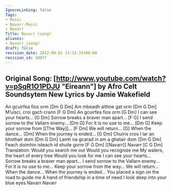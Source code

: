 ```yaml
---
IgnoreLinking: false
Tags:
- Music
- Navarr-Music
- Navarr
Title: Navarr (song)
aliases:
- Navarr_(song)
draft: false
revision_date: 2012-09-01 13:33:33+00:00
revision_id: 10077
---
```


Original Song: [http://www.youtube.com/watch?v=pSqR1O1PDJU "Eireann"] by Afro Celt Soundsytem
New Lyrics by Jamie Wakefield
-------------------
An gcuirfea fios orm  [Dm G Dm]
Am mbeadh aithne gat orm [Dm G Dm]
M’uisci, croi gach crann [F G Dm]
An gcuirfea fios orm [G Dm]
I can see your hearts... [G Dm]
Sorrow breaks a braver man apart... [F G]
I send sorrow to the Vallarn enemy...  [Dm G]
For it is no use to me... [Dm G]
Keep your sorrow from [[The Way]]... [F Dm]
We will return... [G]
When the dance... [Dm]
When the journey is ended... [G Dm]
Chuiris cros I lar an bhothair dom [Dm G Dm]
Lamh na gcarad in am a ghatair dom [Dm G Dm]
Feach doimhin isteach id shuile gorm [F G Dm] 
[[Navarr]] Navarr [C G Dm]
Translation:
Would you search me out
Would you recognize me
My waters, the heart of every tree
Would you look for me
I can see your hearts... 
Sorrow breaks a braver man apart... 
I send sorrow to the Vallarn enemy... 
For it is no use to me... 
Keep your sorrow from the way... 
We will return... 
When the dance... 
When the journey is ended...
You placed a sign on the road to guide me
A hand of friendship in a time of need
I look deep into your blue eyes
Navarr Navarr